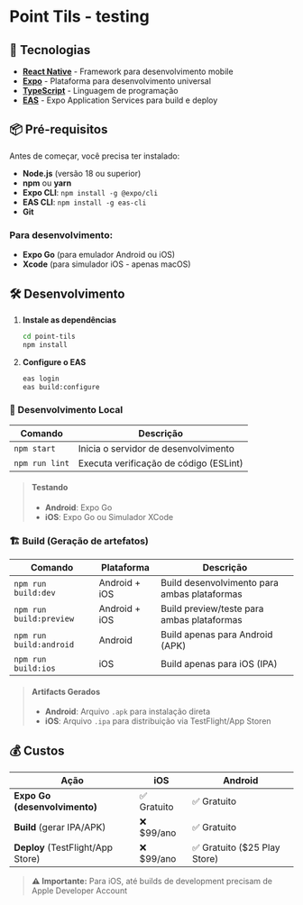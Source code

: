 # Point Tils - testing

## 🚀 Tecnologias

- **[React Native](https://reactnative.dev/)** - Framework para desenvolvimento mobile
- **[Expo](https://expo.dev/)** - Plataforma para desenvolvimento universal
- **[TypeScript](https://www.typescriptlang.com/)** - Linguagem de programação
- **[EAS](https://docs.expo.dev/eas/)** - Expo Application Services para build e deploy

## 📦 Pré-requisitos

Antes de começar, você precisa ter instalado:

- **Node.js** (versão 18 ou superior)
- **npm** ou **yarn**
- **Expo CLI**: `npm install -g @expo/cli`
- **EAS CLI**: `npm install -g eas-cli`
- **Git**

### Para desenvolvimento:

- **Expo Go** (para emulador Android ou iOS)
- **Xcode** (para simulador iOS - apenas macOS)

## 🛠️ Desenvolvimento

1. **Instale as dependências**

   ```bash
   cd point-tils
   npm install
   ```

2. **Configure o EAS**
   ```bash
   eas login
   eas build:configure
   ```

### 🔧 Desenvolvimento Local

| Comando        | Descrição                              |
| -------------- | -------------------------------------- |
| `npm start`    | Inicia o servidor de desenvolvimento   |
| `npm run lint` | Executa verificação de código (ESLint) |

> #### Testando
>
> - **Android**: Expo Go
> - **iOS**: Expo Go ou Simulador XCode

### 🏗️ Build (Geração de artefatos)

| Comando                 | Plataforma    | Descrição                                    |
| ----------------------- | ------------- | -------------------------------------------- |
| `npm run build:dev`     | Android + iOS | Build desenvolvimento para ambas plataformas |
| `npm run build:preview` | Android + iOS | Build preview/teste para ambas plataformas   |
| `npm run build:android` | Android       | Build apenas para Android (APK)              |
| `npm run build:ios`     | iOS           | Build apenas para iOS (IPA)                  |

> #### Artifacts Gerados
>
> - **Android**: Arquivo `.apk` para instalação direta
> - **iOS**: Arquivo `.ipa` para distribuição via TestFlight/App Storen

## 💰 **Custos**

| Ação                              | iOS         | Android                      |
| --------------------------------- | ----------- | ---------------------------- |
| **Expo Go (desenvolvimento)**     | ✅ Gratuito | ✅ Gratuito                  |
| **Build** (gerar IPA/APK)         | ❌ $99/ano  | ✅ Gratuito                  |
| **Deploy** (TestFlight/App Store) | ❌ $99/ano  | ✅ Gratuito ($25 Play Store) |

> **⚠️ Importante:** Para iOS, até builds de development precisam de Apple Developer Account
